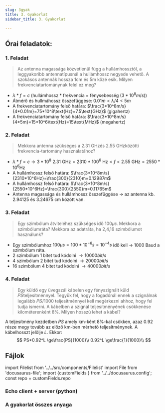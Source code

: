 ```yaml
---
slug: 3gyak
title: 3. Gyakorlat
sidebar_title: 3. Gyakorlat

---
```


## Órai feladatok:
### 1. Feladat
> Az antenna magassága közvetlenül függ a hullámhossztól, a leggyakoribb antennatípusnál a hullámhossz negyede vehető.
> A szokásos antennák hossza 1cm és 5m közé esik.
> Milyen frekvenciatartománynak felel ez meg?

- $\lambda*f=c$
(hullámhossz * frekvencia = fénysebesség ($3*10^8m/s$))
- Átmérő és hullmáhossz összefüggése:
$0.01m<\lambda/4<5m$
- A frekvenciatartomány felső határa:
$\frac{3*10^8m/s}{4*0.01m}=75*10^8\text{Hz}=7.5\text{GHz}$ (gigahertz)
- A frekvenciatartomány felső határa:
$\frac{3*10^8m/s}{4*5m}=15*10^6\text{Hz}=15\text{MHz}$ (megahertz)

### 2. Feladat
> Mekkora antenna szükséges a 2.31 GHzés 2.55 GHzközötti frekvencia-tartomány használatához?
- $\lambda*f=c\to3*10^8$
$2.31\text{ GHz}=2310*100^6 \text{ Hz}<f<2.55\text{ GHz} = 2550*10^6 \text{Hz}$
- A hullámhossz felső határa:
$\frac{3*10^8m/s}{2310*10^6Hz}=\frac{300}{2310}m=0.12987m$ 
- A hullámhossz felső határa:
$\frac{3*10^8m/s}{2550*10^6Hz}=\frac{300}{2550}m=0.11765m$ 
- Antenna magassága és hullámhossz összefüggése $\to$ az antenna kb. 2.94125 és 3.24675 cm között van.

### 3. Feladat
>Egy szimbólum átviteléhez szükséges idő 100𝜇𝑠. 
>Mekkora a szimbólumráta? Mekkora az adatráta, ha 2,4,16 szimbólumot használunk?

- Egy szimbólumhoz $100\mu s=100*10^{-6}s=10^{-4}s$ idő kell $\to$ 1000 Baud a szimbólum ráta.
- 2 szimbólum 1 bitet tud kódolni $\to 10000 bit/s$
- 4 szimbólum 2 bitet tud kódolni $\to 20000 bit/s$
- 16 szimbólum 4 bitet tud kódolni $\to 40000 bit/s$
### 4. Feladat
> Egy küldő egy üvegszál kábelen egy fényszignált küld 𝑃𝑆teljesítménnyel. Tegyük fel, hogy a fogadónál ennek a szignálnak legalább 𝑃𝑆/1000 teljesítménnyel kell megérkezni ahhoz, hogy fel tudja ismerni.
> A kábelben a szignál teljesítményének csökkenése kilométerenként 8%. 
> Milyen hosszú lehet a kábel?

A teljesítmény kezdetben $PS$ amely km-ként 8%-kal csökken, azaz 0.92 része megy tovább az előző km-ben mérhető teljesítménynek. A kábelhosszt jelölje $L$.
Ekkor:
$$
PS*0.92^L \ge\frac{PS}{1000}\\
0.92^L \ge\frac{1}{1000}\\
$$

## Fájlok

import Filelist from '../../src/components/Filelist'
import File from 'docusaurus-file';
import {customFields } from '../../docusaurus.config';
const repo = customFields.repo

### Echo client + server (python)

<File filename="gyak3/EchoClient.py" folder="tele" repo={repo}/>
<File filename="gyak3/EchoServer.py" folder="tele" repo={repo}/>

### A gyakorlat összes anyaga

<Filelist folder="tele/gyak3" />

<!--stackedit_data:
eyJoaXN0b3J5IjpbLTEyNzY0MTYyOSw0NjM4MzgzMDcsNjg2ND
U5OTM0LDEzNTIzMjkyNjVdfQ==
-->